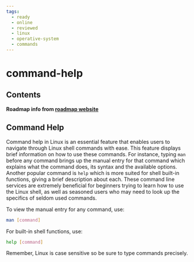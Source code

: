 ```yaml
---
tags:
  - ready
  - online
  - reviewed
  - linux
  - operative-system
  - commands
---
```


# command-help

## Contents

__Roadmap info from [roadmap website](https://roadmap.sh/linux/shell-basics/command-help)__

## Command Help

Command help in Linux is an essential feature that enables users to navigate through Linux shell commands with ease. This feature displays brief information on how to use these commands. For instance, typing `man` before any command brings up the manual entry for that command which explains what the command does, its syntax and the available options. Another popular command is `help` which is more suited for shell built-in functions, giving a brief description about each. These command line services are extremely beneficial for beginners trying to learn how to use the Linux shell, as well as seasoned users who may need to look up the specifics of seldom used commands.

To view the manual entry for any command, use:

```bash
man [command]

```

For built-in shell functions, use:

```bash
help [command]

```

Remember, Linux is case sensitive so be sure to type commands precisely.
